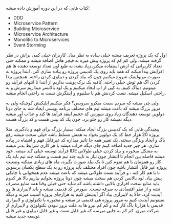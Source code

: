 کتاب هایی که در این دوره آموزش داده میشه:
- DDD
- Microservice Pattern
- Building Microservice 
- Microservice Architecture 
- Monolitic to Microservices
- Event Storming

اول که یک پروژه تعریف میشه خیلی ساده به نظر میاد. کاربران خیلی کمی براش در نظر گرفته میشه. ولی کم کم که پروژه پیش میره به فیچر هاش اضافه میشه و ممکنه حتی تعداد کاربرانی که ازش استفاده میکنن زیاد بشه. به طبع اون تعداد توسعه دهنده ها هم افزایش پیدا میکنه که همه باید روی یک کدبیس پروژه رو پیاده سازی کنن. 
ابتدا پروژه به صورت مونولیتیک شروع میکنیم چون که بیلد کردن و دیپلوی کردن راحته. همچنین پیدا کردن اگ هم توش خیلی راحته، کافیه یک برک پوینت بذاریم از ابتدا تا انتهای فرآیند رو میتونیم دیباگ کنیم. یه کپی از اپ ایجاد میکنیم و یک لود بالانسر میذاریم سرش و به راحتی اسکیل میشه. تست کردنش هم با سلنیوم و اینتگرش تست به راحتی انجام میشه. 

ولی چی میشه که میریم سمت میکرو سرویس؟
فکر میکنیم اپلیکیش کوچیکه ولی به مرور بزرگ میشه که باعث میشه تیم های مختلف برنامه نویسی ایجاد شه به جای دوتا دولوپر.
توسعه دهندگان زیاد روی سورس کد حجیم
اینقد فرآیند ها کند و عذاب آور میشه دیگه نمیشه کار رو جلو برد. چون یک کد بیس هست و کد بزرگ هست. 

پیچیدگی هایی که یک کدبیس بزرگ ایجاد میکنه:
بسیار بزرگ برای فهم و یادگیری. مثلا پروژه 20 هزار خط کد یک دولوپر بخواد به همش مسلط باشه خیلی سخت میشه
رفع باگ و ایجاد ویژگی سخته. یک تغییر همه جا تاثیر میذاره 
کد غیرقابل فهم و اشتباه  در پیاده سازی. هر چیز جدید اضافه کینم جای دیگه خراب میشه
با هر کاری شرایط بدتر میشه
فرآیند توسعه خیلی کند میشه. خود IDE به مشکل میخوره و بیلد کردن خیلی طولانی میشه
فاصله بین انجام تا انتشار چون نیاز به تایید چند تیم هست و ممکنه چند تیم باید یک کار رو همزمان با هم تموم کنن تا یک بیلد صورت بگیره، ماه های زیادی ممکنه وضعیت پروژه غیر قابل انتشار باشه چون افراد مختلف باید پروژه رو به یک سطح یکسان برسونن تا با هم کار کنه ،  و فرآیند تست طولانی میشه که باعث میشه عدم همخوانی با چابکی پیش بیاد. لود بالانس کردن هم سخت میشه چون دوتا پروژه بخوایم بیاریم بالا هر کدوم باید منابع سخت افزاری بالایی داشته باشه که شاید حتی خیلی وقتا همه منابع مصرف نشه و از نظر اقتصادی به صرفه نیست. سورس کد قدیمی میشه و باید لایبراری ها رو آپدیت کرد. حالا یه لایبراری بیاد اگر آپدیتش کنیم به هزارجای پروژه آسیب میزنه و دیگه نمیتونیم آپدیت کنیم به مرور پروژه هی قدیمی تر میشه و مجبوره با تکنولوژي و لایبراری قدیمی با هزارتا باگ کار کنه و کم کم نیرو ها به علت بروز نبودن تکنولوژی و لایبراری از شرکت میرن.  کم کم به جایی میرسه که غیر قابل تست و غیر قابل دیپلوی و غیر قابل توسعه جدید میشه. 


